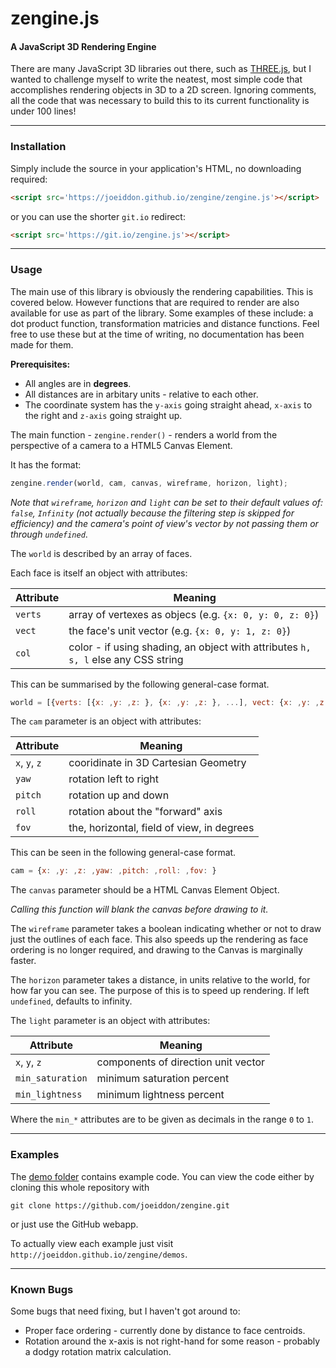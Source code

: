 zengine.js
==========

#### A JavaScript 3D Rendering Engine

There are many JavaScript 3D libraries out there, such as [THREE.js](https://threejs.org/), but I wanted to challenge myself to write the neatest, most simple code that accomplishes rendering objects in 3D to a 2D screen. Ignoring comments, all the code that was necessary to build this to its current functionality is under 100 lines!

---

### Installation

Simply include the source in your application's HTML, no downloading required:

```html
<script src='https://joeiddon.github.io/zengine/zengine.js'></script>
```

or you can use the shorter `git.io` redirect:

```html
<script src='https://git.io/zengine.js'></script>
```

---

### Usage

The main use of this library is obviously the rendering capabilities. This is covered below. However functions that are required to render are also available for use as part of the library. Some examples of these include: a dot product function, transformation matricies and distance functions. Feel free to use these but at the time of writing, no documentation has been made for them.

**Prerequisites:**

- All angles are in **degrees**.
- All distances are in arbitary units - relative to each other.
- The coordinate system has the `y-axis` going straight ahead, `x-axis` to the right and `z-axis` going straight up.

The main function - `zengine.render()` - renders a world from the perspective of a camera to a HTML5 Canvas Element.

It has the format:

```javascript
zengine.render(world, cam, canvas, wireframe, horizon, light);
```

*Note that `wireframe`, `horizon` and `light` can be set to their default values of: `false`, `Infinity` (not actually because the filtering step is skipped for efficiency) and the camera's point of view's vector by not passing them or through `undefined`*.

The `world` is described by an array of faces.

Each face is itself an object with attributes:

Attribute  | Meaning
---------- | -------------------------------------
`verts`    | array of vertexes as objecs (e.g. `{x: 0, y: 0, z: 0}`)
`vect`     | the face's unit vector (e.g. `{x: 0, y: 1, z: 0}`)
`col`      | color - if using shading, an object with attributes `h, s, l` else any CSS string

This can be summarised by the following general-case format.

```javascript
world = [{verts: [{x: ,y: ,z: }, {x: ,y: ,z: }, ...], vect: {x: ,y: ,z: }, col: }, ...]
```

The `cam` parameter is an object with attributes:

Attribute     | Meaning
------------- | ------------------------------------------
`x`, `y`, `z` | cooridinate in 3D Cartesian Geometry
`yaw`         | rotation left to right
`pitch`       | rotation up and down
`roll`        | rotation about the "forward" axis
`fov`         | the, horizontal, field of view, in degrees

This can be seen in the following general-case format.

```javascript
cam = {x: ,y: ,z: ,yaw: ,pitch: ,roll: ,fov: }
```

The `canvas` parameter should be a HTML Canvas Element Object.

*Calling this function will blank the canvas before drawing to it.*

The `wireframe` parameter takes a boolean indicating whether or not to draw just the outlines of each face. This also speeds up the rendering as face ordering is no longer required, and drawing to the Canvas is marginally faster.

The `horizon` parameter takes a distance, in units relative to the world, for how far you can see. The purpose of this is to speed up rendering. If left `undefined`, defaults to infinity.

The `light` parameter is an object with attributes:

Attribute        | Meaning
-----------------|------------------------------------
`x`, `y`, `z`    | components of direction unit vector
`min_saturation` | minimum saturation percent
`min_lightness`  | minimum lightness percent

Where the `min_*` attributes are to be given as decimals in the range `0` to `1`.

---

### Examples

The [demo folder](https://github.com/demos/zengine/tree/master/demos) contains example code. You can view the code either by cloning this whole repository with

```shell
git clone https://github.com/joeiddon/zengine.git
```
or just use the GitHub webapp.

To actually view each example just visit `http://joeiddon.github.io/zengine/demos`.

---

### Known Bugs

Some bugs that need fixing, but I haven't got around to:

- Proper face ordering - currently done by distance to face centroids.
- Rotation around the x-axis is not right-hand for some reason - probably a dodgy rotation matrix calculation.
